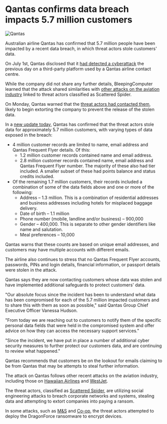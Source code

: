 # Qantas confirms data breach impacts 5.7 million customers

![Qantas](https://www.bleepstatic.com/content/hl-images/2025/07/01/qantas-airline.jpg)

Australian airline Qantas has confirmed that 5.7 million people have been impacted by a recent data breach, in which threat actors stole customers' data.

On July 1st, Qantas disclosed that it [had detected a cyberattack](https://www.bleepingcomputer.com/news/security/qantas-discloses-cyberattack-amid-scattered-spider-aviation-breaches/) the previous day on a third-party platform used by a Qantas airline contact centre.

While the company did not share any further details, BleepingComputer learned that the attack shared similarities with [other attacks on the aviation industry](https://www.bleepingcomputer.com/news/security/scattered-spider-hackers-shift-focus-to-aviation-transportation-firms/) linked to threat actors classified as Scattered Spider.

On Monday, Qantas warned that the [threat actors had contacted them](https://www.bleepingcomputer.com/news/security/qantas-is-being-extorted-in-recent-data-theft-cyberattack/), likely to begin extorting the company to prevent the release of the stolen data.

In a [new update today](https://www.qantasnewsroom.com.au/media-releases/update-on-qantas-cyber-incident-wednesday-9-july-2025/), Qantas has confirmed that the threat actors stole data for approximately 5.7 million customers, with varying types of data exposed in the breach:

* 4 million customer records are limited to name, email address and Qantas Frequent Flyer details. Of this:  
   * 1.2 million customer records contained name and email address.  
   * 2.8 million customer records contained name, email address and Qantas Frequent Flyer number. The majority of these also had tier included. A smaller subset of these had points balance and status credits included.
* Of the remaining 1.7 million customers, their records included a combination of some of the data fields above and one or more of the following:  
   * Address – 1.3 million. This is a combination of residential addresses and business addresses including hotels for misplaced baggage delivery.  
   * Date of birth – 1.1 million  
   * Phone number (mobile, landline and/or business) – 900,000  
   * Gender – 400,000. This is separate to other gender identifiers like name and salutation.  
   * Meal preferences – 10,000

Qantas warns that these counts are based on unique email addresses, and customers may have multiple accounts with different emails.

The airline also continues to stress that no Qantas Frequent Flyer accounts, passwords, PINs and login details, financial information, or passport details were stolen in the attack.

Qantas says they are now contacting customers whose data was stolen and have implemented additional safeguards to protect customers' data.

"Our absolute focus since the incident has been to understand what data has been compromised for each of the 5.7 million impacted customers and to share this with them as soon as possible," said Qantas Group Chief Executive Officer Vanessa Hudson.

"From today we are reaching out to customers to notify them of the specific personal data fields that were held in the compromised system and offer advice on how they can access the necessary support services."

"Since the incident, we have put in place a number of additional cyber security measures to further protect our customers data, and are continuing to review what happened."

Qantas recommends that customers be on the lookout for emails claiming to be from Qantas that may be attempts to steal further information.

The attack on Qantas follows other recent attacks on the aviation industry, including those on [Hawaiian Airlines](https://www.bleepingcomputer.com/news/security/hawaiian-airlines-discloses-cyberattack-flights-not-affected/) and [WestJet](https://www.bleepingcomputer.com/news/security/westjet-investigates-cyberattack-disrupting-internal-systems/).

The threat actors, classified as [Scattered Spider](https://www.bleepingcomputer.com/tag/scattered-spider/), are utilizing social engineering attacks to breach corporate networks and systems, stealing data and attempting to extort companies into paying a ransom.

In some attacks, such as [M&S](https://www.bleepingcomputer.com/news/security/marks-and-spencer-breach-linked-to-scattered-spider-ransomware-attack/) and [Co-op](https://www.bleepingcomputer.com/news/security/co-op-confirms-data-theft-after-dragonforce-ransomware-claims-attack/), the threat actors attempted to deploy the DragonForce ransomware to encrypt devices.